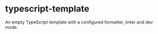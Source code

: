 # typescript-template
An empty TypeScript template with a configured formatter, linter and dev mode.
